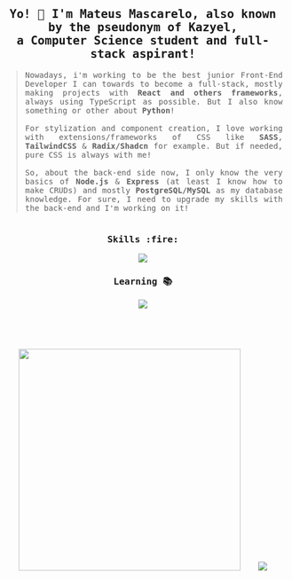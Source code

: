 <h2 align="center">
  <samp>
    Yo! 🤙 I'm Mateus Mascarelo, also known by the pseudonym of Kazyel, <br>a Computer Science student and full-stack aspirant!
  </samp>
</h2>

<div align="justify">
  
> <samp>Nowadays, i'm working to be the best junior Front-End Developer I can towards to become a full-stack, mostly making projects with <b>React and others frameworks</b>, always using TypeScript as possible. But I also know something or other about <b>Python</b>! <br><br>For stylization and component creation, I love working with extensions/frameworks of CSS like <b>SASS</b>, <b>TailwindCSS</b> & <b>Radix/Shadcn</b> for example. But if needed, pure CSS is always with me! <br><br>So, about the back-end side now, I only know the very basics of <b>Node.js</b> & <b>Express</b> (at least I know how to make CRUDs) and mostly <b>PostgreSQL/MySQL</b> as my database knowledge. For sure, I need to upgrade my skills with the back-end and I'm working on it!
</samp>

</div>

#

<div align="center">
  <h3><samp>Skills :fire:</samp></h3>
  <img src="https://skillicons.dev/icons?i=js,ts,react,svelte,astro,tailwind,nodejs,express,postgres">
</div>

<div align="center">
  <h3><samp>Learning 📚</samp></h3>
  <img src="https://skillicons.dev/icons?i=go,python,docker,mysql">
</div>

#

<br>
<br>

<div align="center">
  <img src="https://github-readme-streak-stats.herokuapp.com?user=Kazyel&theme=tokyonight" width = 400>
  &nbsp;&nbsp;&nbsp;&nbsp;&nbsp;&nbsp;
  <img src="https://github-readme-stats.vercel.app/api/top-langs/?username=Kazyel&theme=tokyonight&size_weight=0.5&count_weight=0.5&layout=compact&card_width=250">
</div>


